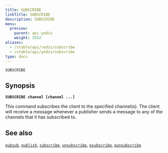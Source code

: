 ```yaml
---
title: SUBSCRIBE
linkTitle: SUBSCRIBE
description: SUBSCRIBE
menu:
  preview:
    parent: api-yedis
    weight: 2552
aliases:
  - /stable/api/redis/subscribe
  - /stable/api/yedis/subscribe
type: docs
---
```


`SUBSCRIBE`

## Synopsis

**`SUBSCRIBE channel [channel ...]`**

This command subscribes the client to the specified channel(s). The client will receive a message whenever a
publisher sends a message to any of the channels that it has subscribed to.

## See also

[`pubsub`](../pubsub/),
[`publish`](../publish/),
[`subscribe`](../subscribe/),
[`unsubscribe`](../unsubscribe/),
[`psubscribe`](../psubscribe/),
[`punsubscribe`](../punsubscribe/)
